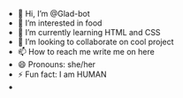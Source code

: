 - 👋 Hi, I’m @Glad-bot
- 👀 I’m interested in food
- 🌱 I’m currently learning HTML and CSS
- 💞️ I’m looking to collaborate on cool project
- 📫 How to reach me write me on here
- 😄 Pronouns: she/her 
- ⚡ Fun fact: I am HUMAN
- 
<!---
Glad-bot/Glad-bot is a ✨ special ✨ repository because its `README.md` (this file) appears on your GitHub profile.
You can click the Preview link to take a look at your changes.
--->
